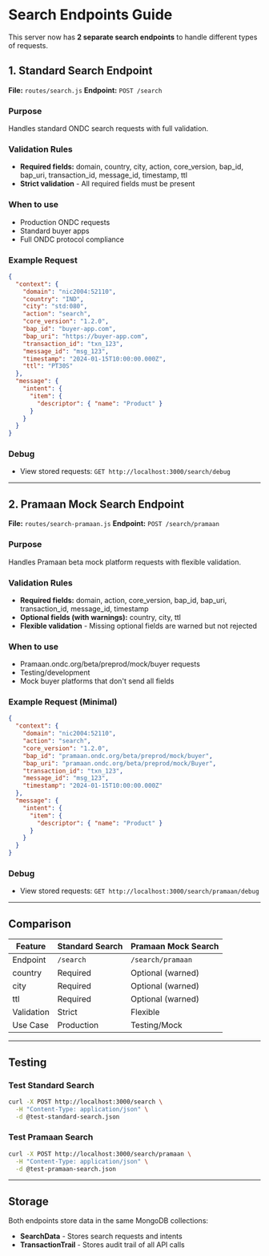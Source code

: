 # Search Endpoints Guide

This server now has **2 separate search endpoints** to handle different types of requests.

## 1. Standard Search Endpoint

**File:** `routes/search.js`
**Endpoint:** `POST /search`

### Purpose
Handles standard ONDC search requests with full validation.

### Validation Rules
- **Required fields:** domain, country, city, action, core_version, bap_id, bap_uri, transaction_id, message_id, timestamp, ttl
- **Strict validation** - All required fields must be present

### When to use
- Production ONDC requests
- Standard buyer apps
- Full ONDC protocol compliance

### Example Request
```json
{
  "context": {
    "domain": "nic2004:52110",
    "country": "IND",
    "city": "std:080",
    "action": "search",
    "core_version": "1.2.0",
    "bap_id": "buyer-app.com",
    "bap_uri": "https://buyer-app.com",
    "transaction_id": "txn_123",
    "message_id": "msg_123",
    "timestamp": "2024-01-15T10:00:00.000Z",
    "ttl": "PT30S"
  },
  "message": {
    "intent": {
      "item": {
        "descriptor": { "name": "Product" }
      }
    }
  }
}
```

### Debug
- View stored requests: `GET http://localhost:3000/search/debug`

---

## 2. Pramaan Mock Search Endpoint

**File:** `routes/search-pramaan.js`
**Endpoint:** `POST /search/pramaan`

### Purpose
Handles Pramaan beta mock platform requests with flexible validation.

### Validation Rules
- **Required fields:** domain, action, core_version, bap_id, bap_uri, transaction_id, message_id, timestamp
- **Optional fields (with warnings):** country, city, ttl
- **Flexible validation** - Missing optional fields are warned but not rejected

### When to use
- Pramaan.ondc.org/beta/preprod/mock/buyer requests
- Testing/development
- Mock buyer platforms that don't send all fields

### Example Request (Minimal)
```json
{
  "context": {
    "domain": "nic2004:52110",
    "action": "search",
    "core_version": "1.2.0",
    "bap_id": "pramaan.ondc.org/beta/preprod/mock/buyer",
    "bap_uri": "pramaan.ondc.org/beta/preprod/mock/Buyer",
    "transaction_id": "txn_123",
    "message_id": "msg_123",
    "timestamp": "2024-01-15T10:00:00.000Z"
  },
  "message": {
    "intent": {
      "item": {
        "descriptor": { "name": "Product" }
      }
    }
  }
}
```

### Debug
- View stored requests: `GET http://localhost:3000/search/pramaan/debug`

---

## Comparison

| Feature | Standard Search | Pramaan Mock Search |
|---------|----------------|---------------------|
| Endpoint | `/search` | `/search/pramaan` |
| country | Required | Optional (warned) |
| city | Required | Optional (warned) |
| ttl | Required | Optional (warned) |
| Validation | Strict | Flexible |
| Use Case | Production | Testing/Mock |

---

## Testing

### Test Standard Search
```bash
curl -X POST http://localhost:3000/search \
  -H "Content-Type: application/json" \
  -d @test-standard-search.json
```

### Test Pramaan Search
```bash
curl -X POST http://localhost:3000/search/pramaan \
  -H "Content-Type: application/json" \
  -d @test-pramaan-search.json
```

---

## Storage

Both endpoints store data in the same MongoDB collections:
- **SearchData** - Stores search requests and intents
- **TransactionTrail** - Stores audit trail of all API calls

